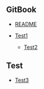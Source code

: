 ## GitBook

- [README](README.md)

- [Test1](/test/test1.md)
  - [Test2](/test/test2.md)

## Test

- [Test3](test3.md)
